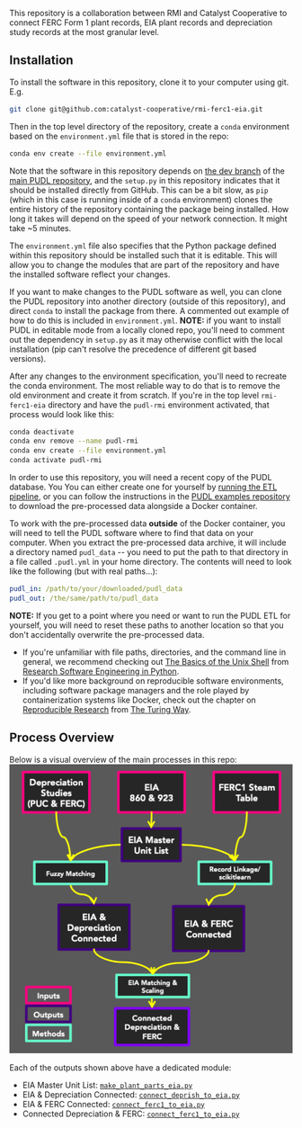 This repository is a collaboration between RMI and Catalyst Cooperative to connect FERC
Form 1 plant records, EIA plant records and depreciation study records at the most
granular level.

## Installation
To install the software in this repository, clone it to your computer using git. E.g.

```sh
git clone git@github.com:catalyst-cooperative/rmi-ferc1-eia.git
```
Then in the top level directory of the repository, create a `conda` environment based on
the `environment.yml` file that is stored in the repo:

```sh
conda env create --file environment.yml
```

Note that the software in this repository depends on [the dev
branch](https://github.com/catalyst-cooperative/pudl/tree/dev) of the [main PUDL
repository](https://github.com/catalyst-cooperative/pudl), and the `setup.py` in this
repository indicates that it should be installed directly from GitHub. This can be a bit
slow, as `pip` (which in this case is running inside of a `conda` environment) clones
the entire history of the repository containing the package being installed. How long it
takes will depend on the speed of your network connection. It might take ~5 minutes.

The `environment.yml` file also specifies that the Python package defined within this
repository should be installed such that it is editable.  This will allow you to change
the modules that are part of the repository and have the installed software reflect your
changes.

If you want to make changes to the PUDL software as well, you can clone the PUDL
repository into another directory (outside of this repository), and direct `conda` to
install the package from there. A commented out example of how to do this is included
in `environment.yml`. **NOTE:** if you want to install PUDL in editable mode from a
locally cloned repo, you'll need to comment out the dependency in `setup.py` as it may
otherwise conflict with the local installation (pip can't resolve the precedence of
different git based versions).

After any changes to the environment specification, you'll need to recreate the conda
environment. The most reliable way to do that is to remove the old environment and
create it from scratch. If you're in the top level `rmi-ferc1-eia` directory and have
the `pudl-rmi` environment activated, that process would look like this:

```sh
conda deactivate
conda env remove --name pudl-rmi
conda env create --file environment.yml
conda activate pudl-rmi
```

In order to use this repository, you will need a recent copy of the PUDL database. You
You can either create one for yourself by [running the ETL
pipeline](https://catalystcoop-pudl.readthedocs.io/en/latest/dev/run_the_etl.html), or
you can follow the instructions in the [PUDL examples
repository](https://github.com/catalyst-cooperative/pudl-examples) to download the
pre-processed data alongside a Docker container.

To work with the pre-processed data **outside** of the Docker container, you will need
to tell the PUDL software where to find that data on your computer. When you extract the
pre-processed data archive, it will include a directory named `pudl_data` -- you need to
put the path to that directory in a file called `.pudl.yml` in your home directory. The
contents will need to look like the following (but with real paths...):

```yml
pudl_in: /path/to/your/downloaded/pudl_data
pudl_out: /the/same/path/to/pudl_data
```

**NOTE:** If you get to a point where you need or want to run the PUDL ETL for yourself,
you will need to reset these paths to another location so that you don't accidentally
overwrite the pre-processed data.

* If you're unfamiliar with file paths, directories, and the command line in general, we
  recommend checking out
  [The Basics of the Unix Shell](https://merely-useful.tech/py-rse/bash-basics.html) from
  [Research Software Engineering in Python](https://merely-useful.tech/py-rse/index.html).
* If you'd like more background on reproducible software environments, including
  software package managers and the role played by containerization systems like
  Docker, check out the chapter on
  [Reproducible Research](https://the-turing-way.netlify.app/reproducible-research/renv.html)
  from [The Turing Way](https://the-turing-way.netlify.app/welcome.html).

## Process Overview
Below is a visual overview of the main processes in this repo:
![Design overview:](https://github.com/catalyst-cooperative/rmi-ferc1-eia/blob/main/rmi_design.png?raw=true)

Each of the outputs shown above have a dedicated module:
* EIA Master Unit List: [`make_plant_parts_eia.py`](https://github.com/catalyst-cooperative/rmi-ferc1-eia/blob/master/make_plant_parts_eia.py)
* EIA & Depreciation Connected: [`connect_deprish_to_eia.py`](https://github.com/catalyst-cooperative/rmi-ferc1-eia/blob/master/connect_deprish_to_eia.py)
* EIA & FERC Connected: [`connect_ferc1_to_eia.py`](https://github.com/catalyst-cooperative/rmi-ferc1-eia/blob/master/connect_ferc1_to_eia.py)
* Connected Depreciation & FERC: [`connect_ferc1_to_eia.py`](https://github.com/catalyst-cooperative/rmi-ferc1-eia/blob/master/connect_ferc1_to_eia.py)

